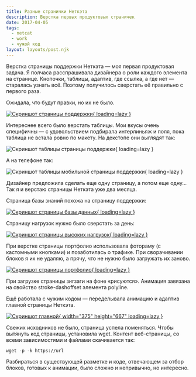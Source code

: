 ```yaml
---
title: Разные странички Неткэта
description: Верстка первых продуктовых страничек
date: 2017-04-05
tags:
  - netcat
  - work
  - чужой код
layout: layouts/post.njk
---
```

Верстка страницы поддержки Неткэта — моя первая продуктовая задача. Я полчаса расспрашивала дизайнера о роли каждого элемента на странице. Кнопочки, таблицы, адаптив, где ссылка, а где нет — старалась узнать всё. Поэтому получилось сверстать её правильно с первого раза.

Ожидала, что будут правки, но их не было.

[![Скриншот страницы поддержки](./images/support-0.png){ loading=lazy }](/test/netcat_projects/support.html)

Интереснее всего было верстать таблицы. Мои вкусы очень специфичны — с удовольствием подбирала интерлиньяж и поля, пока таблица не встала ровно по макету. На декстопе они выглядят так:

![Скриншот таблицы страницы поддержки](./images/support-1.png){ loading=lazy }

А на телефоне так:

![Скриншот таблицы мобильной страницы поддержки](./images/support-2.png){ loading=lazy }

Дизайнер предложила сделать еще одну страницу, а потом еще одну... Так я и верстаю страницы Неткэта уже два месяца.

Страница базы знаний похожа на страницу поддержки:

[![Скриншот страницы базы данных](./images/support-3.png){ loading=lazy }](/test/netcat_projects/support-1.html)

Страницу нагрузок нужно было сверстать за день:

[![Скриншот страницы высоких нагрузок](./images/under-pressure.png){ loading=lazy }](/test/netcat_projects/loads.html)

При верстке страницы портфолио использовала фотораму (с кастомными кнопками) и позаботилась о трафике. При сворачивании блоков я их не удаляю, а прячу, что не нужно было загружать их заново.

[![Скриншот страницы портфолио](./images/portfolio.png){ loading=lazy }](/test/netcat_projects/portfolio.html)

При загрузке страницы зигзаги на фоне «рисуются». Анимация завязана на свойство stroke-dashoffset элемента polyline.

Ещё работала с чужим кодом — переделывала анимацию и адаптив главной страницы Неткэта.

[![Скриншот главной](./images/main.png){ width="375" height="667" loading=lazy }](/test/netcat_main--adaptive/)

Свежих исходников не было, страница успела поменяться. Чтобы вытянуть код страницы, установила wget.
Контент веб-страницы, со всеми зависимостями и файлами скачивается так:

```
wget -p -k https://url
```

Разбираться в существующей разметке и коде, отвечающем за отбор блоков, готовых к анимации, было сложно и непривычно, но интересно.

